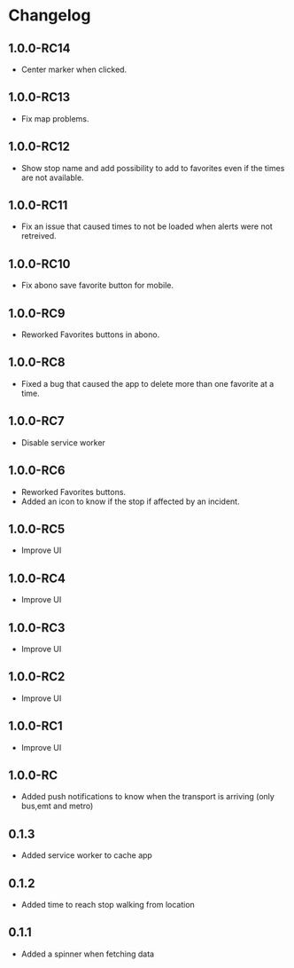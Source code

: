 # Changelog

## 1.0.0-RC14
- Center marker when clicked.

## 1.0.0-RC13
- Fix map problems.

## 1.0.0-RC12
- Show stop name and add possibility to add to favorites even if the times are not available.

## 1.0.0-RC11
- Fix an issue that caused times to not be loaded when alerts were not retreived.

## 1.0.0-RC10
- Fix abono save favorite button for mobile.

## 1.0.0-RC9
- Reworked Favorites buttons in abono.

## 1.0.0-RC8
- Fixed a bug that caused the app to delete more than one favorite at a time.

## 1.0.0-RC7
- Disable service worker

## 1.0.0-RC6
- Reworked Favorites buttons.
- Added an icon to know if the stop if affected by an incident.

## 1.0.0-RC5
- Improve UI

## 1.0.0-RC4
- Improve UI

## 1.0.0-RC3
- Improve UI

## 1.0.0-RC2
- Improve UI

## 1.0.0-RC1
- Improve UI

## 1.0.0-RC
- Added push notifications to know when the transport is arriving (only bus,emt and metro)

## 0.1.3
- Added service worker to cache app

## 0.1.2
- Added time to reach stop walking from location

## 0.1.1
- Added a spinner when fetching data